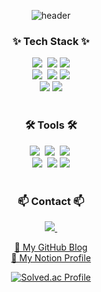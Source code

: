 <div align="center"> 

<!--타이틀 부분-->
![header](https://capsule-render.vercel.app/api?type=waving&color=91b6f7&height=250&section=header&text=Welcome%20to%20jwjungwoo's%20github&fontColor=ffffff&fontSize=40&animation=twinkling&fontAlignY=30&alignment=center)

<!--내용 부분-->
<h3 align="center">✨ Tech Stack ✨</h3>
<div align="center">
  <img src="https://img.shields.io/badge/C-A8B9CC?style=for-the-badge&logo=C&logoColor=white"/>&nbsp
  <img src="https://img.shields.io/badge/C++-00599C?style=for-the-badge&logo=C%2B%2B&logoColor=white"/>
  <img src="https://img.shields.io/badge/🤖Ros1-22314E?style=for-the-badge&logoColor=white"/>
</div>
<div align="center">
  <img src="https://img.shields.io/badge/Python-3776AB?style=for-the-badge&logo=Python&logoColor=white"/>&nbsp
  <img src="https://img.shields.io/badge/linux-FCC624?style=for-the-badge&logo=linux&logoColor=black"> 
  <img src="https://img.shields.io/badge/🚀YOLO-7B68EE?style=for-the-badge"/>

</div>
<div align="center">
  <img src="https://img.shields.io/badge/LiDAR-6E7B8B?style=for-the-badge&logo=airplayaudio&logoColor=white"/>
  <img src="https://img.shields.io/badge/Camera-6E7B8B?style=for-the-badge&logo=airplayaudio&logoColor=white"/>


</div>

<br>

<h3 align="center">🛠 Tools 🛠</h3>
<div align="center">
  <img src="https://img.shields.io/badge/github-181717.svg?style=for-the-badge&logo=github&logoColor=white" />&nbsp
  <img src="https://img.shields.io/badge/Notion-F3F3F3.svg?style=for-the-badge&logo=notion&logoColor=black" />&nbsp
  <img src="https://img.shields.io/badge/VSCode-2C2C32.svg?style=for-the-badge&logo=visual-studio-code&logoColor=22ABF3" />&nbsp
</div>

<div align="center">
  <img src="https://img.shields.io/badge/jira-%230A0FFF.svg?style=for-the-badge&logo=jira&logoColor=white" />&nbsp
  <img src="https://img.shields.io/badge/confluence-%23172BF4.svg?style=for-the-badge&logo=confluence&logoColor=white" />
  <img src="https://img.shields.io/badge/Discord-5865F2?style=for-the-badge&logo=discord&logoColor=white"/>
</div>

<br>

<h3 align="center">📫 Contact 📫</h3>
<div align="center">
  <a href="mailto:tlsxodnjs147@gmail.com">
    <img
      src="https://img.shields.io/badge/jw.jungwoo@gmail.com-D14836?style=for-the-badge&logo=gmail&logoColor=white"/>&nbsp
  </a>
</div
<br>

[🔗 My GitHub Blog](https://jwjungwoo.github.io/categories/)
<br>
[🔗 My Notion Profile](https://abundant-astrodon-f46.notion.site/1b32c1d8dac480858f45d61e2287b06e)

[![Solved.ac Profile](http://mazassumnida.wtf/api/v2/generate_badge?boj=jwjungwoo)](https://solved.ac/jwjungwoo/)
</div>
